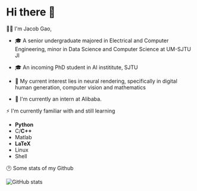 # Hi there 👋

👨‍🎓 I'm Jacob Gao, 

- 🎓 A senior undergraduate majored in Electrical and Computer Engineering, minor in Data Science and Computer Science at UM-SJTU JI
- 🎓 An incoming PhD student in AI instititute, SJTU

- 🥰 My current interest lies in neural rendering, specifically in digital human generation, computer vision and mathematics
- 🤗 I'm currently an intern at Alibaba.

⚡ I'm currently familiar with and still learning
- **Python**
- C/**C++**
- Matlab
- **LaTeX**
- Linux
- Shell

🕑 Some stats of my Github

![GitHub stats](https://github-readme-stats.vercel.app/api?username=G-1nOnly&show_icons=true&hide=prs&theme=tokyonight)
